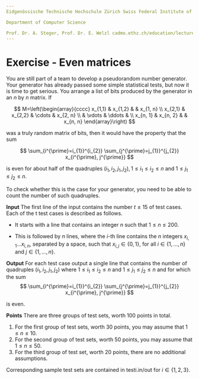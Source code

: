 ```yaml
---
Eidgenössische Technische Hochschule Zürich Swiss Federal Institute of Technology Zurich Algorithms Lab HS22

Department of Computer Science

Prof. Dr. A. Steger, Prof. Dr. E. Welzl cadmo.ethz.ch/education/lectures/HS22/algolab
---
```


# Exercise - Even matrices

You are still part of a team to develop a pseudorandom number generator. Your generator has already passed some simple statistical tests, but now it is time to get serious. You arrange a list of bits produced by the generator in an $n$ by $n$ matrix. If

$$
M=\left(\begin{array}{cccc}
x_{1,1} & x_{1,2} & & x_{1, n} \\
x_{2,1} & x_{2,2} & \cdots & x_{2, n} \\
& \vdots & \ddots & \\
x_{n, 1} & x_{n, 2} & & x_{n, n}
\end{array}\right)
$$

was a truly random matrix of bits, then it would have the property that the sum

$$
\sum_{i^{\prime}=i_{1}}^{i_{2}} \sum_{j^{\prime}=j_{1}}^{j_{2}} x_{i^{\prime}, j^{\prime}}
$$

is even for about half of the quadruples $\left(i_{1}, i_{2}, j_{1}, j_{2}\right), 1 \leqslant i_{1} \leqslant i_{2} \leqslant n$ and $1 \leqslant j_{1} \leqslant j_{2} \leqslant n$.

To check whether this is the case for your generator, you need to be able to count the number of such quadruples.

**Input** The first line of the input contains the number $t \leqslant 15$ of test cases. Each of the t test cases is described as follows.

- It starts with a line that contains an integer $n$ such that $1 \leqslant n \leqslant 200$.

- This is followed by $n$ lines, where the $i$-th line contains the $n$ integers $x_{i, 1} \ldots x_{i, n}$, separated by a space, such that $x_{i, j} \in\{0,1\}$, for all $i \in\{1, \ldots, n\}$ and $j \in\{1, \ldots, n\}$.

**Output** For each test case output a single line that contains the number of quadruples $\left(i_{1}, i_{2}, j_{1}, j_{2}\right)$ where $1 \leqslant i_{1} \leqslant i_{2} \leqslant n$ and $1 \leqslant j_{1} \leqslant j_{2} \leqslant n$ and for which the sum
$$
\sum_{i^{\prime}=i_{1}}^{i_{2}} \sum_{j^{\prime}=j_{1}}^{j_{2}} x_{i^{\prime}, j^{\prime}}
$$

is even.

**Points** There are three groups of test sets, worth 100 points in total.

1. For the first group of test sets, worth 30 points, you may assume that $1 \leqslant n \leqslant 10$.
2. For the second group of test sets, worth 50 points, you may assume that $1 \leqslant n \leqslant 50$.
3. For the third group of test set, worth 20 points, there are no additional assumptions.

Corresponding sample test sets are contained in testi.in/out for $i \in\{1,2,3\}$. 